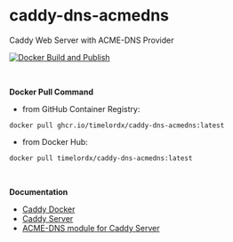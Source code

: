 # caddy-dns-acmedns
Caddy Web Server with ACME-DNS Provider

[![Docker Build and Publish](https://github.com/timelordx/caddy-dns-acmedns/actions/workflows/docker-publish.yml/badge.svg)](https://github.com/timelordx/caddy-dns-acmedns/actions/workflows/docker-publish.yml)

<p>&nbsp;</p>

**Docker Pull Command**

* from GitHub Container Registry: 

```
docker pull ghcr.io/timelordx/caddy-dns-acmedns:latest
```
* from Docker Hub:

```
docker pull timelordx/caddy-dns-acmedns:latest
```

<p>&nbsp;</p>

**Documentation**

* [Caddy Docker](https://hub.docker.com/_/caddy)
* [Caddy Server](https://caddyserver.com/docs/)
* [ACME-DNS module for Caddy Server](https://github.com/caddy-dns/acmedns)
